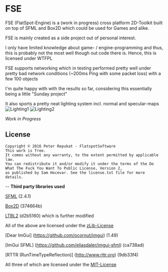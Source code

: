 # FSE #

FSE (FlatSpot-Engine) is a (work in progress) cross platform 2D-Toolkit built on top of SFML and Box2D which could be used for Games and alike.

FSE is mainly created as a side project out of personal interest.

I only have limited knowledge about game- / engine-programming and thus, this is probably not the most well though out code there is. 
Hence, this is licensed under WTFPL 

FSE supports networking which in testing performed pretty well under pretty bad network conditions (~200ms Ping with some packet loss) with a few 100 objects

I'm quite happy with with the results so far, considering this essentially being a little "Sunday project"

It also sports a pretty neat lighting system incl. normal and specular-maps
![Lighting1](https://github.com/Alia5/FSE/blob/master/lighting1.gif?raw=true "Lighting1") ![Lighting2](https://github.com/Alia5/FSE/blob/master/lighting2.gif?raw=true "Lighting2")

*Work in Progress*

## License

```
Copyright © 2016 Peter Repukat - FlatspotSoftware
This work is free.
It comes without any warranty, to the extent permitted by applicable law.
You can redistribute it and/or modify it under the terms of the Do What The Fuck You Want To Public License, Version 2,
as published by Sam Hocevar. See the license.txt file for more details.
```

--
**Third party libraries used**

[SFML](http://www.sfml-dev.org) (2.4.1)

[Box2D](https://github.com/erincatto/Box2D/tree/374664b2a4ce2e7c24fbad6e1ed34bebcc9ab6bc) (374664b)

[LTBL2](https://github.com/Cmdu76/LTBL2/tree/d2b51608efa2aa7e3e2d632746b018d6e2add3be) (d2b5160) which is further modified

All of the above are licensed under the [zLib-License](https://en.wikipedia.org/wiki/Zlib_License)

[Dear ImGui] (https://github.com/ocornut/imgui) (1.49)

[ImGui SFML] (https://github.com/eliasdaler/imgui-sfml) (ca738ad)

[RTTR (RunTimeTypeReflection)] (http://www.rttr.org) (9db33f4)

All three of which are licensed under the [MIT-License](https://opensource.org/licenses/MIT)